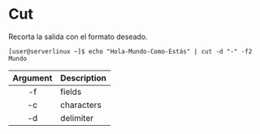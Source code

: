 # Cut
Recorta la salida con el formato deseado.
```
[user@serverlinux ~]$ echo "Hola-Mundo-Como-Estás" | cut -d "-" -f2
Mundo
```

| Argument | Description |
|:--------:| ----------- |
| -f | fields |
| -c | characters |
| -d | delimiter |
